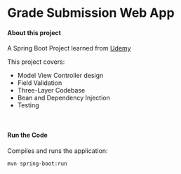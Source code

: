 # Grade Submission Web App

#### About this project

A Spring Boot Project learned from [Udemy](https://www.udemy.com/course/the-complete-spring-boot-development-bootcamp/)

This project covers:

- Model View Controller design
- Field Validation
- Three-Layer Codebase
- Bean and Dependency Injection
- Testing

<br>

#### Run the Code

Compiles and runs the application:

```
mvn spring-boot:run
```


